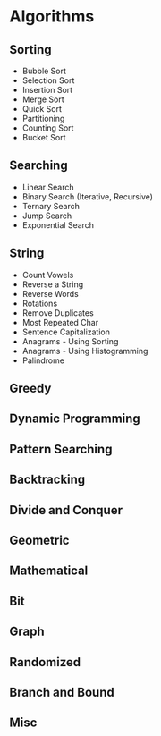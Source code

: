 # Algorithms

## Sorting
* Bubble Sort
* Selection Sort
* Insertion Sort
* Merge Sort
* Quick Sort
* Partitioning
* Counting Sort
* Bucket Sort

## Searching
* Linear Search
* Binary Search (Iterative, Recursive)
* Ternary Search
* Jump Search
* Exponential Search

## String
* Count Vowels
* Reverse a String
* Reverse Words
* Rotations
* Remove Duplicates
* Most Repeated Char
* Sentence Capitalization
* Anagrams - Using Sorting
* Anagrams - Using Histogramming
* Palindrome

## Greedy

## Dynamic Programming

## Pattern Searching

## Backtracking

## Divide and Conquer

## Geometric

## Mathematical

## Bit

## Graph

## Randomized

## Branch and Bound

## Misc
